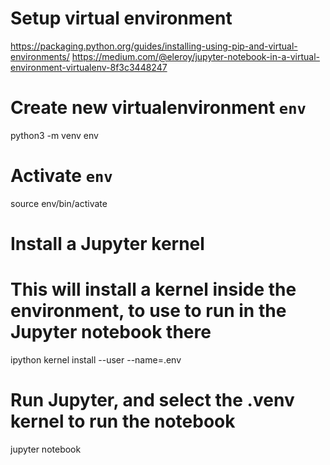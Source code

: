 # Setup virtual environment
https://packaging.python.org/guides/installing-using-pip-and-virtual-environments/
https://medium.com/@eleroy/jupyter-notebook-in-a-virtual-environment-virtualenv-8f3c3448247

# Create new virtualenvironment `env`
python3 -m venv env

# Activate `env`
source env/bin/activate

# Install a Jupyter kernel
# This will install a kernel inside the environment, to use to run in the Jupyter notebook there
ipython kernel install --user --name=.env

# Run Jupyter, and select the .venv kernel to run the notebook
jupyter notebook
